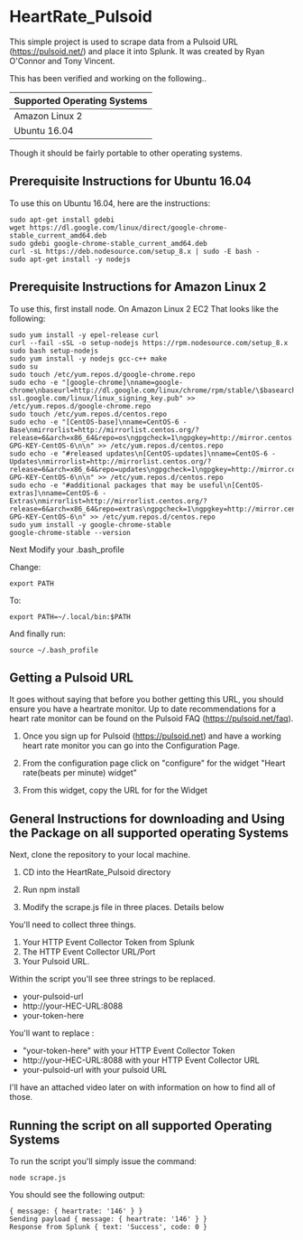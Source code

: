 # HeartRate_Pulsoid

This simple project is used to scrape data from a Pulsoid URL (https://pulsoid.net/) and place it into Splunk. It was created by Ryan O'Connor and Tony Vincent.


This has been verified and working on the following..

| Supported Operating Systems |
| --- |
| Amazon Linux 2 |
| Ubuntu 16.04 |


Though it should be fairly portable to other operating systems.


## Prerequisite Instructions for Ubuntu 16.04
To use this on Ubuntu 16.04, here are the instructions:

```
sudo apt-get install gdebi
wget https://dl.google.com/linux/direct/google-chrome-stable_current_amd64.deb
sudo gdebi google-chrome-stable_current_amd64.deb
curl -sL https://deb.nodesource.com/setup_8.x | sudo -E bash -
sudo apt-get install -y nodejs
```

## Prerequisite Instructions for Amazon Linux 2
To use this, first install node. On Amazon Linux 2 EC2 That looks like the following:

```
sudo yum install -y epel-release curl
curl --fail -sSL -o setup-nodejs https://rpm.nodesource.com/setup_8.x
sudo bash setup-nodejs
sudo yum install -y nodejs gcc-c++ make
sudo su
sudo touch /etc/yum.repos.d/google-chrome.repo
sudo echo -e "[google-chrome]\nname=google-chrome\nbaseurl=http://dl.google.com/linux/chrome/rpm/stable/\$basearch\nenabled=1\ngpgcheck=1\ngpgkey=https://dl-ssl.google.com/linux/linux_signing_key.pub" >> /etc/yum.repos.d/google-chrome.repo
sudo touch /etc/yum.repos.d/centos.repo
sudo echo -e "[CentOS-base]\nname=CentOS-6 - Base\nmirrorlist=http://mirrorlist.centos.org/?release=6&arch=x86_64&repo=os\ngpgcheck=1\ngpgkey=http://mirror.centos.org/centos/RPM-GPG-KEY-CentOS-6\n\n" >> /etc/yum.repos.d/centos.repo
sudo echo -e "#released updates\n[CentOS-updates]\nname=CentOS-6 - Updates\nmirrorlist=http://mirrorlist.centos.org/?release=6&arch=x86_64&repo=updates\ngpgcheck=1\ngpgkey=http://mirror.centos.org/centos/RPM-GPG-KEY-CentOS-6\n\n" >> /etc/yum.repos.d/centos.repo
sudo echo -e "#additional packages that may be useful\n[CentOS-extras]\nname=CentOS-6 - Extras\nmirrorlist=http://mirrorlist.centos.org/?release=6&arch=x86_64&repo=extras\ngpgcheck=1\ngpgkey=http://mirror.centos.org/centos/RPM-GPG-KEY-CentOS-6\n" >> /etc/yum.repos.d/centos.repo
sudo yum install -y google-chrome-stable
google-chrome-stable --version
```

Next Modify your .bash_profile

Change:

```
export PATH
```
To: 

```
export PATH=~/.local/bin:$PATH
```

And finally run:

```
source ~/.bash_profile
```

## Getting a Pulsoid URL

It goes without saying that before you bother getting this URL, you should ensure you have a heartrate monitor. Up to date recommendations for a heart rate monitor can be found on the Pulsoid FAQ (https://pulsoid.net/faq). 

1. Once you sign up for Pulsoid (https://pulsoid.net) and have a working heart rate monitor you can go into the Configuration Page. 

2. From the configuration page click on "configure" for the widget "Heart rate(beats per minute) widget"

3. From this widget, copy the URL for for the Widget


## General Instructions for downloading and Using the Package on all supported operating Systems
Next, clone the repository to your local machine.

1. CD into the HeartRate_Pulsoid directory

2. Run npm install

3. Modify the scrape.js file in three places. Details below

You'll need to collect three things. 

1. Your HTTP Event Collector Token from Splunk
2. The HTTP Event Collector URL/Port
3. Your Pulsoid URL. 

Within the script you'll see three strings to be replaced. 

* your-pulsoid-url
* http://your-HEC-URL:8088
* your-token-here

You'll want to replace :

* "your-token-here" with your HTTP Event Collector Token
* http://your-HEC-URL:8088 with your HTTP Event Collector URL
* your-pulsoid-url with your pulsoid URL

I'll have an attached video later on with information on how to find all of those.

## Running the script on all supported Operating Systems

To run the script you'll simply issue the command:

```
node scrape.js
```

You should see the following output:

```
{ message: { heartrate: '146' } }
Sending payload { message: { heartrate: '146' } }
Response from Splunk { text: 'Success', code: 0 }
```
